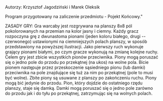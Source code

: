 Autorzy: Krzysztof Jagodziński i Marek Oleksik

Program przygotowany na zaliczenie przedmiotu - Pojekt Końcowy."

ZASADY GRY:
Gra warcaby jest rozgrywana na planszy 8x8 pól pokolorowanych na przemian na kolor jasny i ciemny.
Każdy gracz rozpoczyna grę z dwunastoma pionami (jeden koloru białego, drugi -- czerwonego) ustawionymi na ciemniejszych polach planszy, w sposób przedstawiony na powyższej ilustracji.
Jako pierwszy ruch wykonuje grający pionami białymi, po czym gracze wykonują na zmianę kolejne ruchy.
Celem gry jest zbicie wszystkich pionów przeciwnika.
Piony mogą poruszać się o jedno pole do przodu po przekątnej (na ukos) na wolne pola.
Bicie pionem następuje przez przeskoczenie sąsiedniego pionu (lub damki) przeciwnika na pole znajdujące się tuż za nim po przekątnej (pole to musi być wolne). Zbite piony są usuwane z planszy po zakończeniu ruchu.
Piony mogą bić jedynie do przodu.
Pion, który dojdzie do ostatniego rzędu planszy, staje się damką.
Damki mogą poruszać się o jedno pole zarówno do przodu jak i do tyłu po przekątnej, zatrzymując się na wolnych polach.

